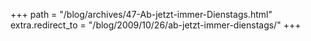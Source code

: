 +++
path = "/blog/archives/47-Ab-jetzt-immer-Dienstags.html"
extra.redirect_to = "/blog/2009/10/26/ab-jetzt-immer-dienstags/"
+++
